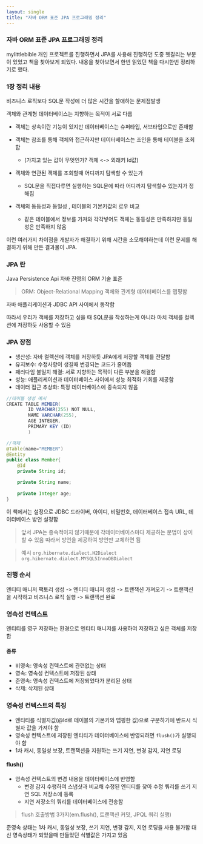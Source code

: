 ```yaml
---
layout: single
title: "자바 ORM 표준 JPA 프로그래밍 정리"
---
```


### 자바 ORM 표준 JPA 프로그래밍 정리

mylittlebible 개인 프로젝트를 진행하면서 JPA를 사용해 진행하던 도중 헷갈리는 부분이 있었고 책을 찾아보게 되었다. 내용을 찾아보면서 한번 읽었던 책을 다시한번 정리하기로 했다.

### 1장 정리 내용

비즈니스 로직보다 SQL문 작성에 더 많은 시간을 할애하는 문제점발생

객체와 관계형 데이터베이스는 지향하는 목적이 서로 다름

- 객체는 상속이란 기능이 있지만 데이터베이스는 슈퍼타입, 서브타입으로만 존재함

- 객체는 참조를 통해 객체와 접근하지만 데이터베이스는 조인을 통해 테이블을 조회함
    * (가지고 있는 값이 무엇인가? 객체 <-> 외래키 Id값)
- 객체와 연관된 객체를 조회할때 어디까지 탐색할 수 있는가
  * SQL문을 직접다루면 실행하는 SQL문에 따라 어디까지 탐색할수 있는지가 정해짐
- 객체의 동등성과 동일성 , 테이블의 기본키값의 로우 비교
  * 같은 테이블에서 정보를 가져와 각각넣어도 객체는 동등성은 만족하지만 동일성은 만족하지 않음 

이런 여러가지 차이점을 개발자가 해결하기 위해 시간을 소모해야하는데 이런 문제를 해결하기 위해 만든 결과물이 JPA.


### JPA 란
Java Persistence Api 자바 진영의 ORM 기술 표준
>ORM: Object-Relational Mapping 객체와 관계형 데이터베이스를 맵핑함

자바 애플리케이션과 JDBC API 사이에서 동작함

따라서 우리가 객체를 저장하고 싶을 때 SQL문을 작성하는게 아니라 마치 객체를 컬렉션에 저장하듯 사용할 수 있음

### JPA 장점

- 생산성: 자바 컬렉션에 객체를 저장하듯 JPA에게 저장할 객체를 전달함 
- 유지보수: 수정사항이 생길때 변경되는 코드가 줄어듬
- 패러다임 불일치 해결: 서로 지향하는 목적이 다른 부분을 해결함
- 성능: 애플리케이션과 데이터베이스 사이에서 성능 최적화 기회를 제공함
- 데이터 접근 추상화: 특정 데이터베이스에 종속되지 않음 

```java
//테이블 생성 예시
CREATE TABLE MEMBER(
        ID VARCHAR(255) NOT NULL,
        NAME VARCHAR(255),
        AGE INTEGER,
        PRIMARY KEY (ID)
        )

//객체
@Table(name="MEMBER")
@Entity
public class Member{
    @Id
    private String id;

    private String name;
    
    private Integer age;
}

```

이 책에서는 설정으로 JDBC 드라이버, 아이디, 비밀번호, 데이터베이스 접속 URL, 데이터베이스 방언 설정함
> 앞서 JPA는 종속적이지 않기때문에 각데이터베이스마다 제공하는 문법이 상이할 수 있음 따라서 방언을 제공하여 방언만 교체하면 됨

>예시 `org.hibernate.dialect.H2Dialect` `org.hibernate.dialect.MYSQL5InnoDBDialect`

### 진행 순서
엔티티 매니저 팩토리 생성 -> 엔티티 매니저 생성 -> 트랜잭션 가져오기 -> 트랜잭션을 시작하고 비즈니스 로직 실행 -> 트랜잭션 완료

### 영속성 컨텍스트

엔티티를 영구 저장하는 환경으로 엔티티 매니저를 사용하여 저장하고 싶은 객체를 저장함

#### 종류
- 비영속: 영속성 컨텍스트에 관련없는 상태
- 영속: 영속성 컨텍스트에 저장된 상태
- 준영속: 영속성 컨텍스트에 저장되었다가 분리된 상태
- 삭제: 삭제된 상태

<!-- 생명주기 사진-->



### 영속성 컨텍스트의 특징
- 엔티티를 식별자값(@Id로 테이블의 기본키와 맵핑한 값)으로 구분하기에 반드시 식별자 값을 가져야 함
- 영속성 컨텍스트에 저장된 엔티티가 데이터베이스에 반영되려면 `flush()`가 실행되야 함
- 1차 캐시, 동일성 보장, 트랜잭션을 지원하는 쓰기 지연, 변경 감지, 지연 로딩


#### flush()
- 영속성 컨텍스트의 변경 내용을 데이터베이스에 반영함
  * 변경 감지 수행하여 스냅샷과 비교해 수정된 엔티티를 찾아 수정 쿼리를 쓰기 지연 SQL 저장소에 등록
  * 지연 저장소의 쿼리를 데이터베이스에 전송함
  
> flush 호출방법 3가지(em.flush(), 트랜잭션 커밋, JPQL 쿼리 실행)

준영속 상태는 1차 캐시, 동일성 보장, 쓰기 지연, 변경 감지, 지연 로딩을 사용 불가함
대신 영속상태가 되었을때 만들었던 식별값은 가지고 있음